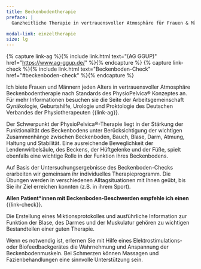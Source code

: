 ```yaml
---
title: Beckenbodentherapie
preface: |
  Ganzheitliche Therapie in vertrauensvoller Atmosphäre für Frauen & Männer.

modal-link: einzeltherapie
size: lg
---
```


{% capture link-ag %}{% include link.html text="(AG GGUP)" href="https://www.ag-ggup.de/" %}{% endcapture %}
{% capture link-check %}{% include link.html text="Beckenboden-Check" href="#beckenboden-check" %}{% endcapture %}

Ich biete Frauen und Männern jeden Alters in vertrauensvoller Atmosphäre Beckenbodentherapie nach Standards des PhysioPelvica® Konzeptes an.
Für mehr Informationen besuchen sie die Seite der Arbeitsgemeinschaft Gynäkologie, Geburtshilfe, Urologie und Proktologie des Deutschen Verbandes der Physiotherapeuten {{link-ag}}.

Der Schwerpunkt der PhysioPelvica®-Therapie liegt in der Stärkung der Funktionalität des Beckenbodens unter Berücksichtigung der wichtigen Zusammenhänge zwischen Beckenboden, Bauch, Blase, Darm, Atmung, Haltung und Stabilität.
Eine ausreichende Beweglichkeit der Lendenwirbelsäule, des Beckens, der Hüftgelenke und der Füße, spielt ebenfalls eine wichtige Rolle in der Funktion ihres Beckenbodens.

Auf Basis der Untersuchungsergebnisse des Beckenboden-Checks erarbeiten wir gemeinsam ihr individuelles Therapieprogramm.
Die Übungen werden in verschiedenen Alltagsituationen mit Ihnen geübt, bis Sie ihr Ziel erreichen konnten (z.B. in ihrem Sport).

**Allen Patient\*innen mit Beckenboden-Beschwerden empfehle ich einen** {{link-check}}.

Die Erstellung eines Miktionsprotokolles und ausführliche Information zur Funktion der Blase, des Darmes und der Muskulatur gehören zu wichtigen Bestandteilen einer guten Therapie.

Wenn es notwendig ist, erlernen Sie mit Hilfe eines Elektrostimulations- oder Biofeedbackgerätes die Wahrnehmung und Anspannung der Beckenbodenmuskeln.
Bei Schmerzen können Massagen und Fazienbehandlungen eine sinnvolle Unterstützung sein. 
